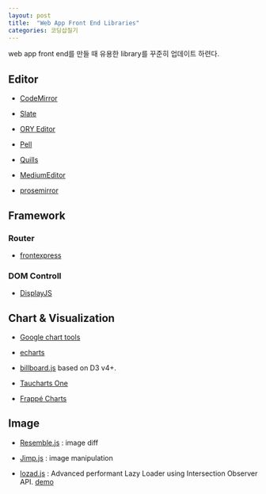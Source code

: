 ```yaml
---
layout: post
title:  "Web App Front End Libraries"
categories: 코딩삽질기
---
```



web app front end를 만들 때 유용한 library를 꾸준히 업데이트 하련다.


Editor
---------

* [CodeMirror](http://codemirror.net/)

* [Slate](http://slatejs.org/)

* [ORY Editor](https://github.com/ory/editor)

* [Pell](https://github.com/jaredreich/pell/blob/master/README.md)

* [Quills](https://quilljs.com/)

* [MediumEditor](https://yabwe.github.io/medium-editor/)

* [prosemirror](http://prosemirror.net/)


Framework
---------


### Router

* [frontexpress](https://github.com/camelaissani/frontexpress/blob/master/README.md)


### DOM Controll

* [DisplayJS](https://display.js.org/)



Chart & Visualization
------

* [Google chart tools](https://developers.google.com/chart/)

* [echarts](https://github.com/ecomfe/echarts/blob/master/README.md)

* [billboard.js](https://github.com/naver/billboard.js/blob/master/README.md) based on D3 v4+.

* [Taucharts One](https://blog.taucharts.com/taucharts-one/)

* [Frappé Charts](https://frappe.github.io/charts/)

Image
--------

* [Resemble.js](https://huddle.github.io/Resemble.js/) : image diff

* [Jimp.js](https://github.com/oliver-moran/jimp) : image manipulation

* [lozad.js](https://github.com/ApoorvSaxena/lozad.js/blob/master/README.md) : Advanced performant Lazy Loader using Intersection Observer API. [demo](https://apoorv.pro/lozad.js/demo/index.html)